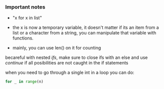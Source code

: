 ### Important notes

* "x for x in list"

* the x is now a temporary variable, it doesn't matter if its an item from a list or a character from a string, you can manipulate that variable with functions.
* mainly, you can use len() on it for counting 

becareful with nested *ifs*, make sure to close ifs with an else and use *continue* if all posibilities are not caught in the if statements

when you need to go through a single int in a loop you can do:
```Python
for _ in range(n)
```
